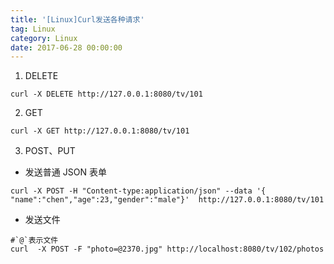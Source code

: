```yaml
---
title: '[Linux]Curl发送各种请求'
tag: Linux
category: Linux
date: 2017-06-28 00:00:00
---
```




1. DELETE
```
curl -X DELETE http://127.0.0.1:8080/tv/101
```
2. GET
```
curl -X GET http://127.0.0.1:8080/tv/101
```
3. POST、PUT
- 发送普通 JSON 表单
```
curl -X POST -H "Content-type:application/json" --data '{ "name":"chen","age":23,"gender":"male"}'  http://127.0.0.1:8080/tv/101
```
- 发送文件
```
#`@`表示文件
curl  -X POST -F "photo=@2370.jpg" http://localhost:8080/tv/102/photos

```
